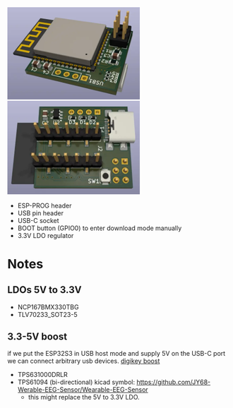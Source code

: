 
<img src="pcb-3d-top.webp" width="300"/>
<img src="pcb-3d-bot.webp" width="300"/>

* ESP-PROG header
* USB pin header
* USB-C socket
* BOOT button (GPIO0) to enter download mode manually
* 3.3V LDO regulator 



# Notes
## LDOs 5V to 3.3V

* NCP167BMX330TBG
* TLV70233_SOT23-5



## 3.3-5V boost

if we put the ESP32S3 in USB host mode and supply 5V on the USB-C port we can connect arbitrary usb devices.
[digikey boost](https://www.digikey.de/short/q9n4rhhj)

* TPS631000DRLR
* TPS61094 (bi-directional) kicad symbol: https://github.com/JY68-Werable-EEG-Sensor/Wearable-EEG-Sensor
  * this might replace the 5V to 3.3V LDO.
